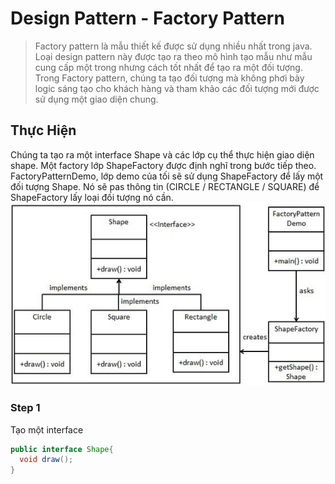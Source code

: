 # Design Pattern - Factory Pattern
> Factory pattern là mẫu thiết kế được sử dụng nhiều nhất trong java. Loại design pattern này được tạo ra theo mô hình tạo mẫu như mẫu
> cung cấp một trong nhưng cách tốt nhất để tạo ra một đối tượng.
> Trong Factory pattern, chúng ta tạo đối tượng mà không phơi bày logic sáng tạo cho khách hàng và tham khảo các đối tượng mới được sử
> dụng một giao diện chung.
## Thực Hiện
Chúng ta tạo ra một interface Shape và các lớp cụ thể thực hiện giao diện shape. Một factory lớp ShapeFactory được định nghĩ trong bước tiếp theo. <br/>
FactoryPatternDemo, lớp demo của tối sẽ sử dụng ShapeFactory để lấy một đối tượng Shape. Nó sẽ pas thông tin (CIRCLE / RECTANGLE / SQUARE) để ShapeFactory lấy loại đối tượng nó cần.
![UMLFP](https://github.com/bigkizd/Design-Patern/blob/master/Factory%20Pattern/image/factory_pattern_uml_diagram.jpg)

### Step 1
Tạo một interface
``` java
public interface Shape{
  void draw();
}
```

